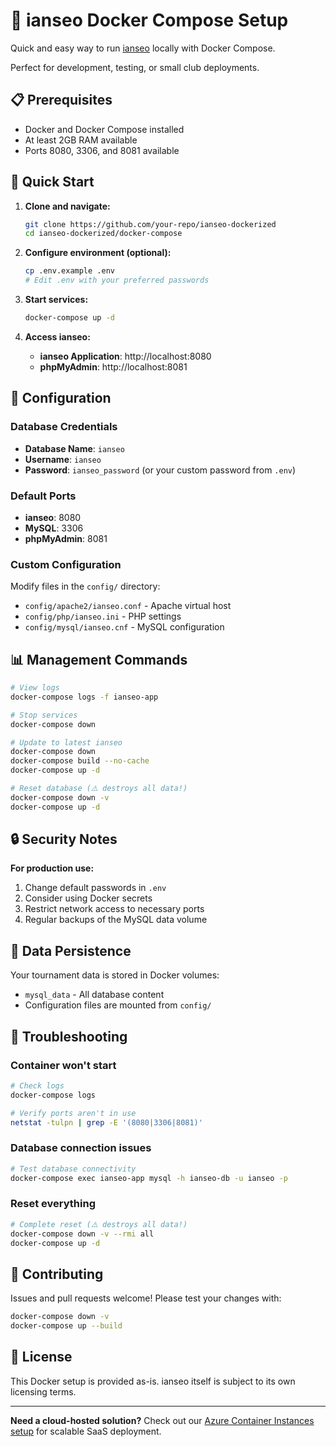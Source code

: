 # 🏹 ianseo Docker Compose Setup

Quick and easy way to run [ianseo](https://ianseo.net/) locally with Docker Compose.

Perfect for development, testing, or small club deployments.

## 📋 Prerequisites

- Docker and Docker Compose installed
- At least 2GB RAM available
- Ports 8080, 3306, and 8081 available

## 🚀 Quick Start

1. **Clone and navigate:**
   ```bash
   git clone https://github.com/your-repo/ianseo-dockerized
   cd ianseo-dockerized/docker-compose
   ```

2. **Configure environment (optional):**
   ```bash
   cp .env.example .env
   # Edit .env with your preferred passwords
   ```

3. **Start services:**
   ```bash
   docker-compose up -d
   ```

4. **Access ianseo:**
   - **ianseo Application**: http://localhost:8080
   - **phpMyAdmin**: http://localhost:8081

## 🔧 Configuration

### Database Credentials
- **Database Name**: `ianseo`
- **Username**: `ianseo` 
- **Password**: `ianseo_password` (or your custom password from `.env`)

### Default Ports
- **ianseo**: 8080
- **MySQL**: 3306
- **phpMyAdmin**: 8081

### Custom Configuration
Modify files in the `config/` directory:
- `config/apache2/ianseo.conf` - Apache virtual host
- `config/php/ianseo.ini` - PHP settings
- `config/mysql/ianseo.cnf` - MySQL configuration

## 📊 Management Commands

```bash
# View logs
docker-compose logs -f ianseo-app

# Stop services
docker-compose down

# Update to latest ianseo
docker-compose down
docker-compose build --no-cache
docker-compose up -d

# Reset database (⚠️ destroys all data!)
docker-compose down -v
docker-compose up -d
```

## 🔒 Security Notes

**For production use:**
1. Change default passwords in `.env`
2. Consider using Docker secrets
3. Restrict network access to necessary ports
4. Regular backups of the MySQL data volume

## 📂 Data Persistence

Your tournament data is stored in Docker volumes:
- `mysql_data` - All database content
- Configuration files are mounted from `config/`

## 🐛 Troubleshooting

### Container won't start
```bash
# Check logs
docker-compose logs

# Verify ports aren't in use
netstat -tulpn | grep -E '(8080|3306|8081)'
```

### Database connection issues
```bash
# Test database connectivity
docker-compose exec ianseo-app mysql -h ianseo-db -u ianseo -p
```

### Reset everything
```bash
# Complete reset (⚠️ destroys all data!)
docker-compose down -v --rmi all
docker-compose up -d
```

## 🤝 Contributing

Issues and pull requests welcome! Please test your changes with:
```bash
docker-compose down -v
docker-compose up --build
```

## 📄 License

This Docker setup is provided as-is. ianseo itself is subject to its own licensing terms.

---

**Need a cloud-hosted solution?** Check out our [Azure Container Instances setup](../aci-docker/) for scalable SaaS deployment.
